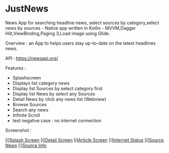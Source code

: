 # JustNews
News App for searching headline news, select sources by category,select news by sources - Native app written in Kotlin - 
MVVM,Dagger Hilt,ViewBinding,Paging 3,Load image using Glide.

Overview : an App to helps users stay up-to-date on the latest headlines news.

API : https://newsapi.org/

Features :

- Splashscreen
- Displays list category news
- Display list Sources by select category first
- Display list News by select any Sources
- Detail News by click any news list (Webview)
- Browse Sources
- Search any news
- Infinite Scroll
- test negative case : no internet connection

Screenshot :

[i][Splash Screen](../image/SpashScreen.png)
[i][Detail Screen](../image/Detail.png)
[i][Article Screen](../image/Articles.png)
[i][Internet Status](../image/InternetStatus.png)
[i][Source News](../image/SourceNews.png)
[i][Source Info](../image/SourceInfo.png)